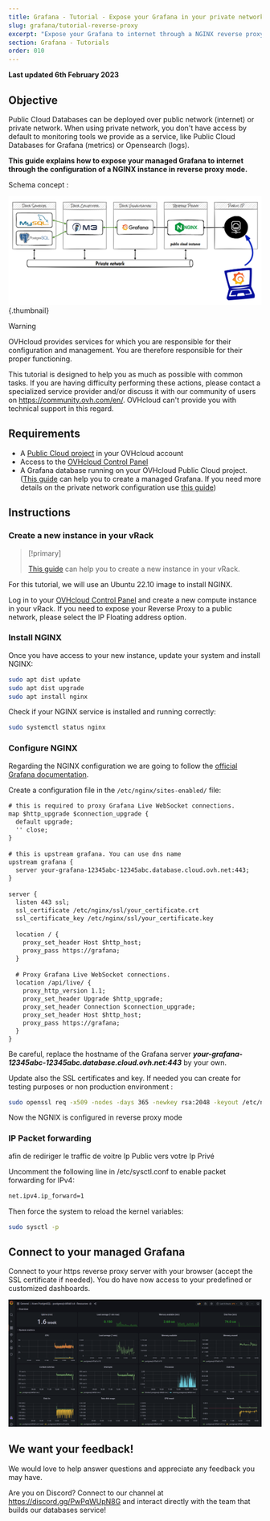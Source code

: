 ```yaml
---
title: Grafana - Tutorial - Expose your Grafana in your private network via a reverse proxy NGINX
slug: grafana/tutorial-reverse-proxy
excerpt: "Expose your Grafana to internet through a NGINX reverse proxy"
section: Grafana - Tutorials
order: 010
---
```


**Last updated 6th February 2023**

## Objective

Public Cloud Databases can be deployed over public network (internet) or private network.
When using private network, you don't have access by default to monitoring tools we provide as a service, like Public Cloud Databases for Grafana (metrics) or Opensearch (logs).

**This guide explains how to expose your managed Grafana to internet through the configuration of a NGINX instance in reverse proxy mode.**

Schema concept :

![Schema concept](images/pcdb-expose-grafana-to-internet-20230208211544858.png){.thumbnail}

> [!warning]
>
> OVHcloud provides services for which you are responsible for their configuration and management. You are therefore responsible for their proper functioning.
>
> This tutorial is designed to help you as much as possible with common tasks. If you are having difficulty performing these actions, please contact a specialized service provider and/or discuss it with our community of users on <https://community.ovh.com/en/>. OVHcloud can't provide you with technical support in this regard.
>

## Requirements

- A [Public Cloud project](https://www.ovhcloud.com/en-ca/public-cloud/) in your OVHcloud account
- Access to the [OVHcloud Control Panel](https://ca.ovh.com/auth/?action=gotomanager&from=https://www.ovh.com/ca/en/&ovhSubsidiary=ca)
- A Grafana database running on your OVHcloud Public Cloud project. ([This guide](https://docs.ovh.com/ca/en/publiccloud/databases/getting-started/) can help you to create a managed Grafana. If you need more details on the private network configuration use [this guide](https://docs.ovh.com/ca/en/publiccloud/databases/configure-vrack/))

## Instructions

### Create a new instance in your vRack

> [!primary]
>
> [This guide](https://docs.ovh.com/ca/en/publiccloud/databases/getting-started/) can help you to create a new instance in your vRack.

For this tutorial, we will use an Ubuntu 22.10 image to install NGINX.

Log in to your [OVHcloud Control Panel](https://ca.ovh.com/auth/?action=gotomanager&from=https://www.ovh.com/ca/en/&ovhSubsidiary=ca) and create a new compute instance in your vRack.
If you need to expose your Reverse Proxy to a public network, please select the IP Floating address option.

### Install NGINX

Once you have access to your new instance, update your system and install NGINX:

```bash
sudo apt dist update
sudo apt dist upgrade
sudo apt install nginx
```

Check if your NGINX service is installed and running correctly:

```bash
sudo systemctl status nginx
```

### Configure NGINX

Regarding the NGINX configuration we are going to follow the [official Grafana documentation](https://grafana.com/tutorials/run-grafana-behind-a-proxy/).

Create a configuration file in the `/etc/nginx/sites-enabled/` file:

```nginx
# this is required to proxy Grafana Live WebSocket connections.
map $http_upgrade $connection_upgrade {
  default upgrade;
  '' close;
}

# this is upstream grafana. You can use dns name
upstream grafana {
  server your-grafana-12345abc-12345abc.database.cloud.ovh.net:443;
}

server {
  listen 443 ssl;
  ssl_certificate /etc/nginx/ssl/your_certificate.crt
  ssl_certificate_key /etc/nginx/ssl/your_certificate.key

  location / {
    proxy_set_header Host $http_host;
    proxy_pass https://grafana;
  }

  # Proxy Grafana Live WebSocket connections.
  location /api/live/ {
    proxy_http_version 1.1;
    proxy_set_header Upgrade $http_upgrade;
    proxy_set_header Connection $connection_upgrade;
    proxy_set_header Host $http_host;
    proxy_pass https://grafana;
  }
}

```

Be careful, replace the hostname of the Grafana server ***your-grafana-12345abc-12345abc.database.cloud.ovh.net:443*** by your own.

Update also the SSL certificates and key. If needed you can create for testing purposes or non production environment :

```bash
sudo openssl req -x509 -nodes -days 365 -newkey rsa:2048 -keyout /etc/nginx/ssl/your_certificate.key -out /etc/nginx/ssl/your_certificate.crt
```

Now the NGNIX is configured in reverse proxy mode

### IP Packet forwarding

afin de rediriger le traffic de voitre Ip Public vers votre Ip Privé

Uncomment the following line in /etc/sysctl.conf to enable packet forwarding for IPv4:

```bash
net.ipv4.ip_forward=1
```

Then force the system to reload the kernel variables:
```bash
sudo sysctl -p
```


## Connect to your managed Grafana

Connect to your https reverse proxy server with your browser (accept the SSL certificate if needed). You do have now access to your predefined or customized dashboards.

![Grafana dashboard](images/pcdb-expose-grafana-to-internet-20230208190332776.png)

## We want your feedback!

We would love to help answer questions and appreciate any feedback you may have.

Are you on Discord? Connect to our channel at <https://discord.gg/PwPqWUpN8G> and interact directly with the team that builds our databases service!
